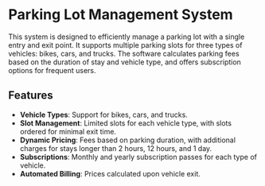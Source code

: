 # Parking Lot Management System

This system is designed to efficiently manage a parking lot with a single entry and exit point. It supports multiple parking slots for three types of vehicles: bikes, cars, and trucks. The software calculates parking fees based on the duration of stay and vehicle type, and offers subscription options for frequent users.

## Features

- **Vehicle Types**: Support for bikes, cars, and trucks.
- **Slot Management**: Limited slots for each vehicle type, with slots ordered for minimal exit time.
- **Dynamic Pricing**: Fees based on parking duration, with additional charges for stays longer than 2 hours, 12 hours, and 1 day.
- **Subscriptions**: Monthly and yearly subscription passes for each type of vehicle.
- **Automated Billing**: Prices calculated upon vehicle exit.

